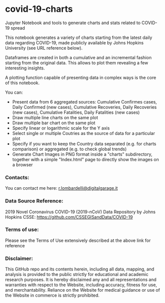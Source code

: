 # covid-19-charts
Jupyter Notebook and tools to generate charts and stats related to COVID-19 spread

This notebook generates a variety of charts starting from the latest daily data regarding COVID-19, made publicly available by Johns Hopkins University (see URL reference below).

Dataframes are created in both a cumulative and an incremental fashion starting from the original data. This allows to plot them revealing a few interesting insights.

A plotting function capable of presenting data in complex ways is the core of this notebook.

You can:

- Present data from 6 aggregated sources: Cumulative Confirmes cases, Daily Confirmed (new cases), Cumulative Recoveries, Daily Recoveries (new cases), Cumulative Fatalities, Daily Fatalities (new cases)
- Draw multiple line charts on the same plot
- Draw multiple bar chart on the same plot
- Specify linear or logarithmic scale for the Y axis
- Select single or multiple Coutries as the source of data for a particular plot
- Specify if you want to keep the Country data separated (e.g. for charts comparison) or aggregated (e.g. to check global trends)
- Generate Chart Images in PNG format inside a "charts" subdirectory, together with a simple "Index.html" page to directly show the images on a browser

### Contacts:
You can contact me here:
r.lombardelli@digitalgarage.it

### Data Source Reference:
2019 Novel Coronavirus COVID-19 (2019-nCoV) Data Repository by Johns Hopkins CSSE: https://github.com/CSSEGISandData/COVID-19

### Terms of use:
Please see the Terms of Use extensively described at the above link for reference

### Disclaimer:
This GitHub repo and its contents herein, including all data, mapping, and analysis is provided to the public strictly for educational and academic research purposes. It is hereby disclaimed any and all representations and warranties with respect to the Website, including accuracy, fitness for use, and merchantability. Reliance on the Website for medical guidance or use of the Website in commerce is strictly prohibited.
